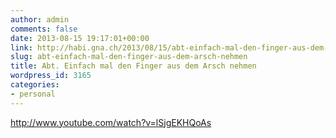 ```yaml
---
author: admin
comments: false
date: 2013-08-15 19:17:01+00:00
link: http://habi.gna.ch/2013/08/15/abt-einfach-mal-den-finger-aus-dem-arsch-nehmen/
slug: abt-einfach-mal-den-finger-aus-dem-arsch-nehmen
title: Abt. Einfach mal den Finger aus dem Arsch nehmen
wordpress_id: 3165
categories:
- personal
---
```


http://www.youtube.com/watch?v=lSjgEKHQoAs
